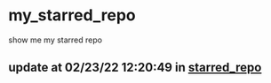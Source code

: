 # my_starred_repo
show me my starred repo

update at 02/23/22 12:20:49 in [starred_repo](./index.html)
---

